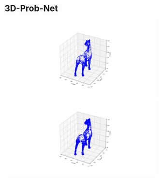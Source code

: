 # 3D-Prob-Net
![image](https://github.com/jerrywiston/3D-Prob-Net/blob/master/figure/horse_pc.png)
![image](https://github.com/jerrywiston/3D-Prob-Net/blob/master/figure/horse_re_pc.png)
